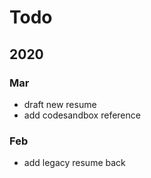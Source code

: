 # Todo

## 2020

### Mar

- draft new resume
- add codesandbox reference

### Feb

- add legacy resume back
